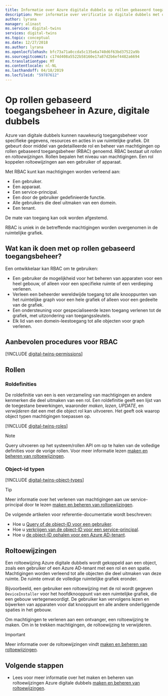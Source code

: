 ```yaml
---
title: Informatie over Azure digitale dubbels op rollen gebaseerd toegangsbeheer | Microsoft Docs
description: Meer informatie over verificatie in digitale dubbels met op rollen gebaseerd toegangsbeheer.
author: lyrana
manager: alinast
ms.service: digital-twins
services: digital-twins
ms.topic: conceptual
ms.date: 12/27/2018
ms.author: lyrana
ms.openlocfilehash: bfc73a71a0ccda5c135e6a740d6f63bd37522a9b
ms.sourcegitcommit: c174d408a5522b58160e17a87d2b6ef4482a6694
ms.translationtype: MT
ms.contentlocale: nl-NL
ms.lasthandoff: 04/18/2019
ms.locfileid: "59787612"
---
```

# <a name="role-based-access-control-in-azure-digital-twins"></a>Op rollen gebaseerd toegangsbeheer in Azure, digitale dubbels

Azure van digitale dubbels kunnen nauwkeurig toegangsbeheer voor specifieke gegevens, resources en acties in uw ruimtelijke grafiek. Dit gebeurt door middel van gedetailleerde rol en beheer van machtigingen op rollen gebaseerd toegangsbeheer (RBAC) genoemd. RBAC bestaat uit _rollen_ en _roltoewijzingen_. Rollen bepalen het niveau van machtigingen. Een rol koppelen roltoewijzingen aan een gebruiker of apparaat.

Met RBAC kunt kan machtigingen worden verleend aan:

- Een gebruiker.
- Een apparaat.
- Een service-principal.
- Een door de gebruiker gedefinieerde functie.
- Alle gebruikers die deel uitmaken van een domein.
- Een tenant.

De mate van toegang kan ook worden afgestemd.

RBAC is uniek in de betreffende machtigingen worden overgenomen in de ruimtelijke grafiek.

## <a name="what-can-i-do-with-rbac"></a>Wat kan ik doen met op rollen gebaseerd toegangsbeheer?

Een ontwikkelaar kan RBAC om te gebruiken:

- Een gebruiker de mogelijkheid voor het beheren van apparaten voor een heel gebouw, of alleen voor een specifieke ruimte of een verdieping verlenen.
- Verleen een beheerder wereldwijde toegang tot alle knooppunten van het ruimtelijke graph voor een hele grafiek of alleen voor een gedeelte van de grafiek.
- Een ondersteuning voor gespecialiseerde lezen toegang verlenen tot de grafiek, met uitzondering van toegangssleutels.
- Elk lid van een domein-leestoegang tot alle objecten voor graph verlenen.

## <a name="rbac-best-practices"></a>Aanbevolen procedures voor RBAC

[!INCLUDE [digital-twins-permissions](../../includes/digital-twins-rbac-best-practices.md)]

## <a name="roles"></a>Rollen

### <a name="role-definitions"></a>Roldefinities

De roldefinitie van een is een verzameling van machtigingen en andere kenmerken die deel uitmaken van een rol. Een roldefinitie geeft een lijst van de toegestane bewerkingen, waaronder *maken*, *lezen*, *UPDATE*, en *verwijderen* dat een met die object rol kan uitvoeren. Het geeft ook waarop object typen machtigingen toepassen op.

[!INCLUDE [digital-twins-roles](../../includes/digital-twins-roles.md)]

>[!NOTE]
> Query uitvoeren op het systeem/rollen API om op te halen van de volledige definities voor de vorige rollen.
> Voor meer informatie lezen [maken en beheren van roltoewijzingen](./security-create-manage-role-assignments.md#all).

### <a name="object-identifier-types"></a>Object-id typen

[!INCLUDE [digital-twins-object-types](../../includes/digital-twins-object-id-types.md)]

>[!TIP]
> Meer informatie over het verlenen van machtigingen aan uw service-principal door te lezen [maken en beheren van roltoewijzingen](./security-create-manage-role-assignments.md#grant).

De volgende artikelen voor referentie-documentatie wordt beschreven:

- Hoe u [Query of de object-ID voor een gebruiker](https://docs.microsoft.com/powershell/module/azuread/get-azureaduser?view=azureadps-2.0).
- Hoe u [verkrijgen van de object-ID voor een service-principal](https://docs.microsoft.com/powershell/module/az.resources/get-azadserviceprincipal).
- Hoe u [de object-ID ophalen voor een Azure AD-tenant](../active-directory/develop/quickstart-create-new-tenant.md).

## <a name="role-assignments"></a>Roltoewijzingen

Een roltoewijzing Azure digitale dubbels wordt gekoppeld aan een object, zoals een gebruiker of een Azure AD-tenant met een rol en een spatie. Machtigingen worden verleend tot alle objecten die deel uitmaken van deze ruimte. De ruimte omvat de volledige ruimtelijke grafiek eronder.

Bijvoorbeeld, een gebruiker een roltoewijzing met de rol wordt gegeven `DeviceInstaller` voor het hoofdknooppunt van een ruimtelijke grafiek, die een gebouw vertegenwoordigt. De gebruiker kan vervolgens lezen en bijwerken van apparaten voor dat knooppunt en alle andere onderliggende spaties in het gebouw.

Om machtigingen te verlenen aan een ontvanger, een roltoewijzing te maken. Om in te trekken machtigingen, de roltoewijzing te verwijderen.

>[!IMPORTANT]
> Meer informatie over de roltoewijzingen vindt [maken en beheren van roltoewijzingen](./security-create-manage-role-assignments.md).

## <a name="next-steps"></a>Volgende stappen

- Lees voor meer informatie over het maken en beheren van roltoewijzingen Azure digitale dubbels [maken en beheren van roltoewijzingen](./security-create-manage-role-assignments.md).
